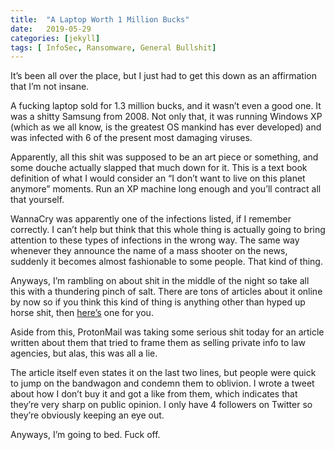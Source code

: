 ```yaml
---
title:  "A Laptop Worth 1 Million Bucks"
date:   2019-05-29
categories: [jekyll]
tags: [ InfoSec, Ransomware, General Bullshit]
---
```


It’s been all over the place, but I just had to get this down as an affirmation that I’m not insane. 


A fucking laptop sold for 1.3 million bucks, and it wasn’t even a good one. It was a shitty Samsung from 2008. Not only that, it was running Windows XP (which as we all know, is the greatest OS mankind has ever developed) and was infected with 6 of the present most damaging viruses. 

Apparently, all this shit was supposed to be an art piece or something, and some douche actually slapped that much down for it. This is a text book definition of what I would consider an “I don’t want to live on this planet anymore” moments. Run an XP machine long enough and you’ll contract all that yourself.

WannaCry was apparently one of the infections listed, if I remember correctly. I can’t help but think that this whole thing is actually going to bring attention to these types of infections in the wrong way. The same way whenever they announce the name of a mass shooter on the news, suddenly it becomes almost fashionable to some people. That kind of thing. 

Anyways, I’m rambling on about shit in the middle of the night so take all this with a thundering pinch of salt. There are tons of articles about it online by now so if you think this kind of thing is anything other than hyped up horse shit, then [here’s][link] one for you.


Aside from this, ProtonMail was taking some serious shit today for an article written about them that tried to frame them as selling private info to law agencies, but alas, this was all a lie. 

The article itself even states it on the last two lines, but people were quick to jump on the bandwagon and condemn them to oblivion. I wrote a tweet about how I don’t buy it and got a like from them, which indicates that they’re very sharp on public opinion. I only have 4 followers on Twitter so they’re obviously keeping an eye out. 


Anyways, I’m going to bed. Fuck off.

[link]:https://amp.businessinsider.com/laptop-infected-malware-sold-art-for-1-35-million-auction-2019-5
